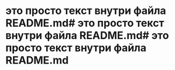 # это просто текст внутри файла README.md# это просто текст внутри файла README.md# это просто текст внутри файла README.md